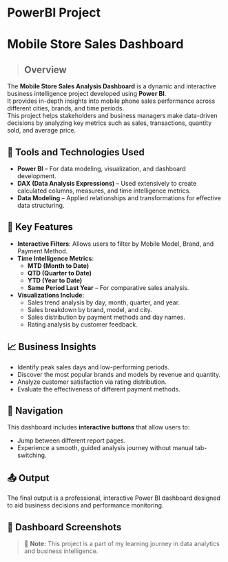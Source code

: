 # PowerBI Project
# Mobile Store Sales Dashboard
>##    Overview

The **Mobile Store Sales Analysis Dashboard** is a dynamic and interactive business intelligence project developed using **Power BI**. <br>It provides in-depth insights into mobile phone sales performance across different cities, brands, and time periods. <br>This project helps stakeholders and business managers make data-driven decisions by analyzing key metrics such as sales, transactions, quantity sold, and average price.
## 🔧 Tools and Technologies Used

- **Power BI** – For data modeling, visualization, and dashboard development.
- **DAX (Data Analysis Expressions)** – Used extensively to create calculated columns, measures, and time intelligence metrics.
- **Data Modeling** – Applied relationships and transformations for effective data structuring.
## 📌 Key Features

- **Interactive Filters**: Allows users to filter by Mobile Model, Brand, and Payment Method.
- **Time Intelligence Metrics**:
  - **MTD (Month to Date)**
  - **QTD (Quarter to Date)**
  - **YTD (Year to Date)**
  - **Same Period Last Year** – For comparative sales analysis.
- **Visualizations Include**:
  - Sales trend analysis by day, month, quarter, and year.
  - Sales breakdown by brand, model, and city.
  - Sales distribution by payment methods and day names.
  - Rating analysis by customer feedback.
## 📈 Business Insights

- Identify peak sales days and low-performing periods.
- Discover the most popular brands and models by revenue and quantity.
- Analyze customer satisfaction via rating distribution.
- Evaluate the effectiveness of different payment methods.

## 🧭 Navigation

This dashboard includes **interactive buttons** that allow users to:
- Jump between different report pages.
- Experience a smooth, guided analysis journey without manual tab-switching.
## 📤 Output

The final output is a professional, interactive Power BI dashboard designed to aid business decisions and performance monitoring.

## 📸 Dashboard Screenshots


> 🔗 **Note:** This project is a part of my learning journey in data analytics and business intelligence.
